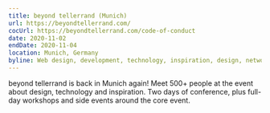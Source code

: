 ```yaml
---
title: beyond tellerrand (Munich)
url: https://beyondtellerrand.com/
cocUrl: https://beyondtellerrand.com/code-of-conduct
date: 2020-11-02
endDate: 2020-11-04
location: Munich, Germany
byline: Web design, development, technology, inspiration, design, networking and much more
---
```

beyond tellerrand is back in Munich again! Meet 500+ people at the event about design, technology and inspiration. Two days of conference, plus full-day workshops and side events around the core event.

